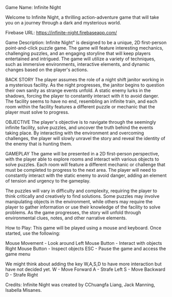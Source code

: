 Game Name: Infinite Night

Welcome to Infinite Night, a thrilling action-adventure game that will take you on a journey through a dark and mysterious world.

Firebase URL:
https://infinite-night.firebaseapp.com/

Game Description:
Infinite Night" is designed to be a unique, 2D first-person point-and-click puzzle game. The game will feature interesting mechanics, challenging puzzles, and an engaging storyline that will keep players entertained and intrigued. The game will utilize a variety of techniques, such as immersive environments, interactive elements, and dynamic changes based on the player's actions.

BACK STORY
The player assumes the role of a night shift janitor working in a mysterious facility. As the night progresses, the janitor begins to question their own sanity as strange events unfold. A static enemy lurks in the shadows, forcing the player to constantly interact with it to avoid danger. The facility seems to have no end, resembling an infinite train, and each room within the facility features a different puzzle or mechanic that the player must solve to progress.


OBJECTIVE
The player's objective is to navigate through the seemingly infinite facility, solve puzzles, and uncover the truth behind the events taking place. By interacting with the environment and overcoming challenges, the player will slowly unravel the story and reveal the identity of the enemy that is hunting them.

GAMEPLAY
The game will be presented in a 2D first-person perspective, with the player able to explore rooms and interact with various objects to solve puzzles. Each room will feature a different mechanic or challenge that must be completed to progress to the next area. The player will need to constantly interact with the static enemy to avoid danger, adding an element of tension and urgency to the gameplay.

The puzzles will vary in difficulty and complexity, requiring the player to think critically and creatively to find solutions. Some puzzles may involve manipulating objects in the environment, while others may require the player to gather information or use their knowledge of the facility to solve problems. As the game progresses, the story will unfold through environmental clues, notes, and other narrative elements.

How to Play:
This game will be played using a mouse and keyboard. Once started, use the following:

Mouse Movement - Look around
Left Mouse Button - Interact with objects
Right Mouse Button - Inspect objects
ESC - Pause the game and access the game menu

We might think about adding the key W,A,S,D to have more interaction but have not decided yet.
W - Move Forward
A - Strafe Left
S - Move Backward
D - Strafe Right


Credits:
Infinite Night was created by CChuangfa Liang, Jack Manning, Isabella Misanes.
